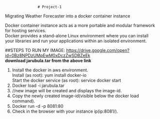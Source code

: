                    # Project-1
Migrating Weather Forecaster into a docker container instance

Docker container instance acts as a more portable and modular framework for hosting services.<br>
Docker provides a stand-alone Linux environment where you can install your libraries and run your applications within an isolated environment.<br>

##STEPS TO RUN MY IMAGE:
https://drive.google.com/open?id=0Bz8NPDzUMpEwM0xDczZwSDBZeEk
<br>
<b>download jarubula.tar from the above link</b>
<br>
1.	Install the docker in aws environment.<br> 
Install (as root): yum install docker-io <br>
Start the docker service (as root): service docker start<br>
2.	Docker load -i jarubula.tar<br>
3.	//new image will be created and displays the image-id.<br>
4.	Copy the newly created image-id(visible below the docker load command).<br>
5.	Docker run -d -p 8081:80 <copied id> <br>
6.	Check in the browser with your instance ip(ip:8081/).<br>
